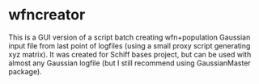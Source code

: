 # wfncreator

This is a GUI version of a script batch creating wfn+population Gaussian input file from last point of logfiles (using a small proxy script generating xyz matrix). It was created for Schiff bases project, but can be used with almost any Gaussian logfile (but I still recommend using GaussianMaster package).
